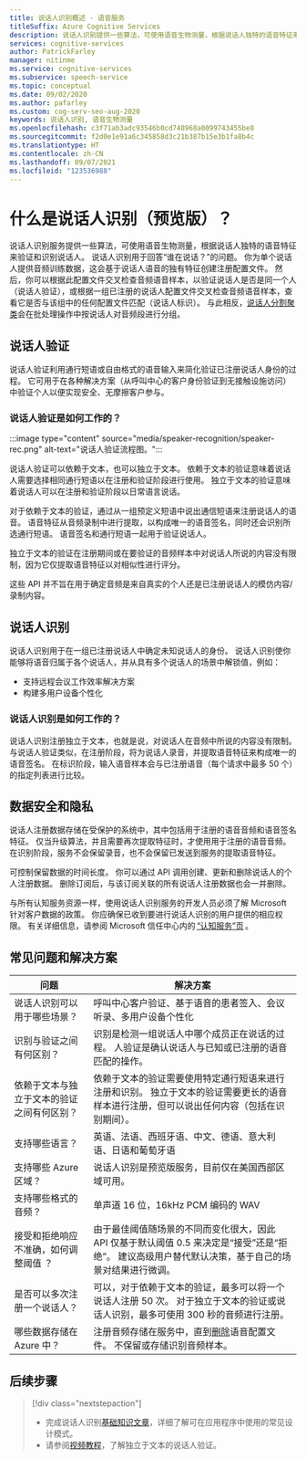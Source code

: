 ```yaml
---
title: 说话人识别概述 - 语音服务
titleSuffix: Azure Cognitive Services
description: 说话人识别提供一些算法，可使用语音生物测量，根据说话人独特的语音特征来验证和识别说话人。 说话人识别用于回答“谁在说话？”的问题。 本文概述了说话人识别服务的优势和功能。
services: cognitive-services
author: PatrickFarley
manager: nitinme
ms.service: cognitive-services
ms.subservice: speech-service
ms.topic: conceptual
ms.date: 09/02/2020
ms.author: pafarley
ms.custom: cog-serv-seo-aug-2020
keywords: 说话人识别, 语音生物测量
ms.openlocfilehash: c3f71ab3adc93546b0cd748968a0099743455be8
ms.sourcegitcommit: f2d0e1e91a6c345858d3c21b387b15e3b1fa8b4c
ms.translationtype: HT
ms.contentlocale: zh-CN
ms.lasthandoff: 09/07/2021
ms.locfileid: "123536988"
---
```

# <a name="what-is-speaker-recognition-preview"></a>什么是说话人识别（预览版）？

说话人识别服务提供一些算法，可使用语音生物测量，根据说话人独特的语音特征来验证和识别说话人。 说话人识别用于回答“谁在说话？”的问题。 你为单个说话人提供音频训练数据，这会基于说话人语音的独有特征创建注册配置文件。 然后，你可以根据此配置文件交叉检查音频语音样本，以验证说话人是否是同一个人（说话人验证），或根据一组已注册的说话人配置文件交叉检查音频语音样本，查看它是否与该组中的任何配置文件匹配（说话人标识）。 与此相反，[说话人分割聚类](batch-transcription.md#speaker-separation-diarization)会在批处理操作中按说话人对音频段进行分组。

## <a name="speaker-verification"></a>说话人验证

说话人验证利用通行短语或自由格式的语音输入来简化验证已注册说话人身份的过程。 它可用于在各种解决方案（从呼叫中心的客户身份验证到无接触设施访问）中验证个人以便实现安全、无摩擦客户参与。

### <a name="how-does-speaker-verification-work"></a>说话人验证是如何工作的？

:::image type="content" source="media/speaker-recognition/speaker-rec.png" alt-text="说话人验证流程图。":::

说话人验证可以依赖于文本，也可以独立于文本。 依赖于文本的验证意味着说话人需要选择相同通行短语以在注册和验证阶段进行使用。 独立于文本的验证意味着说话人可以在注册和验证阶段以日常语言说话。

对于依赖于文本的验证，通过从一组预定义短语中说出通信短语来注册说话人的语音。 语音特征从音频录制中进行提取，以构成唯一的语音签名，同时还会识别所选通行短语。 语音签名和通行短语一起用于验证说话人。 

独立于文本的验证在注册期间或在要验证的音频样本中对说话人所说的内容没有限制，因为它仅提取语音特征以对相似性进行评分。 

这些 API 并不旨在用于确定音频是来自真实的个人还是已注册说话人的模仿内容/录制内容。 

## <a name="speaker-identification"></a>说话人识别

说话人识别用于在一组已注册说话人中确定未知说话人的身份。 说话人识别使你能够将语音归属于各个说话人，并从具有多个说话人的场景中解锁值，例如：

* 支持远程会议工作效率解决方案 
* 构建多用户设备个性化

### <a name="how-does-speaker-identification-work"></a>说话人识别是如何工作的？

说话人识别注册独立于文本，也就是说，对说话人在音频中所说的内容没有限制。 与说话人验证类似，在注册阶段，将为说话人录音，并提取语音特征来构成唯一的语音签名。 在标识阶段，输入语音样本会与已注册语音（每个请求中最多 50 个）的指定列表进行比较。

## <a name="data-security-and-privacy"></a>数据安全和隐私

说话人注册数据存储在受保护的系统中，其中包括用于注册的语音音频和语音签名特征。 仅当升级算法，并且需要再次提取特征时，才使用用于注册的语音音频。 在识别阶段，服务不会保留录音，也不会保留已发送到服务的提取语音特征。 

可控制保留数据的时间长度。 你可以通过 API 调用创建、更新和删除说话人的个人注册数据。 删除订阅后，与该订阅关联的所有说话人注册数据也会一并删除。 

与所有认知服务资源一样，使用说话人识别服务的开发人员必须了解 Microsoft 针对客户数据的政策。 你应确保已收到要进行说话人识别的用户提供的相应权限。 有关详细信息，请参阅 Microsoft 信任中心内的 [“认知服务”页](https://azure.microsoft.com/support/legal/cognitive-services-compliance-and-privacy/) 。 

## <a name="common-questions-and-solutions"></a>常见问题和解决方案

| 问题 | 解决方案 |
|---------|----------|
| 说话人识别可以用于哪些场景？ | 呼叫中心客户验证、基于语音的患者签入、会议听录、多用户设备个性化|
| 识别与验证之间有何区别？ | 识别是检测一组说话人中哪个成员正在说话的过程。 人验证是确认说话人与已知或已注册的语音匹配的操作。|
| 依赖于文本与独立于文本的验证之间有何区别？ | 依赖于文本的验证需要使用特定通行短语来进行注册和识别。 独立于文本的验证需要更长的语音样本进行注册，但可以说出任何内容（包括在识别期间）。|
| 支持哪些语言？ | 英语、法语、西班牙语、中文、德语、意大利语、日语和葡萄牙语 |
| 支持哪些 Azure 区域？ | 说话人识别是预览版服务，目前仅在美国西部区域可用。|
| 支持哪些格式的音频？ | 单声道 16 位，16kHz PCM 编码的 WAV |
| 接受和拒绝响应不准确，如何调整阈值 ？ | 由于最佳阈值随场景的不同而变化很大，因此 API 仅基于默认阈值 0.5 来决定是“接受”还是“拒绝”。 建议高级用户替代默认决策，基于自己的场景对结果进行微调。 |
| 是否可以多次注册一个说话人？ | 可以，对于依赖于文本的验证，最多可以将一个说话人注册 50 次。 对于独立于文本的验证或说话人识别，最多可使用 300 秒的音频进行注册。 |
| 哪些数据存储在 Azure 中？ | 注册音频存储在服务中，直到[删除](./get-started-speaker-recognition.md#deleting-voice-profile-enrollments)语音配置文件。 不保留或存储识别音频样本。 |

## <a name="next-steps"></a>后续步骤

> [!div class="nextstepaction"]
> * 完成说话人识别[基础知识文章](./get-started-speaker-recognition.md)，详细了解可在应用程序中使用的常见设计模式。
> * 请参阅[视频教程](https://azure.microsoft.com/resources/videos/speaker-recognition-text-independent-verification-developer-tutorial/)，了解独立于文本的说话人验证。